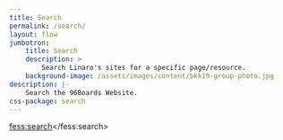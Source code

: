```yaml
---
title: Search
permalink: /search/
layout: flow
jumbotron:
    title: Search
    description: >
        Search Linaro's sites for a specific page/resource.
    background-image: /assets/images/content/bkk19-group-photo.jpg
description: |-
    Search the 96Boards Website.
css-package: search
---
```

<script>
  (function() {
    var fess = document.createElement('script');
    fess.type = 'text/javascript';
    fess.async = true;
    // fess.src is URL for FSS JS
    fess.src = '/assets/js/vendor/fess-ss-11.4.min.js';
    fess.charset = 'utf-8';
    fess.setAttribute('id', 'fess-ss');
    fess.setAttribute('enable-order', 'true');
    fess.setAttribute('link-target', '\_blank');
    fess.setAttribute('enable-labels', 'true');
    // fess-url is URL for Fess Server
    fess.setAttribute('fess-url', 'https://search.linaro.org/json/');
    var s = document.getElementsByTagName('script')[0];
    s.parentNode.insertBefore(fess, s);
  })();
</script>

<fess:search></fess:search>

